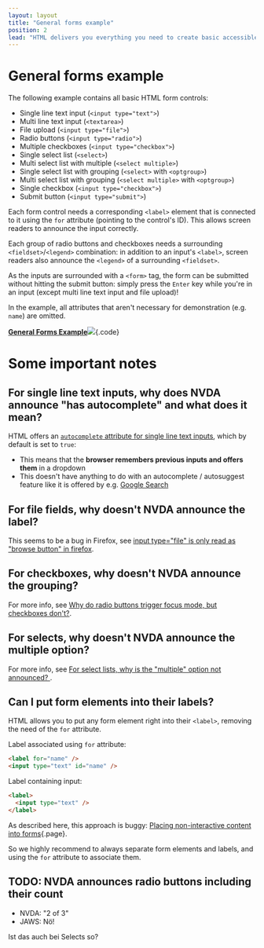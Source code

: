 ```yaml
---
layout: layout
title: "General forms example"
position: 2
lead: "HTML delivers you everything you need to create basic accessible forms."
---
```


# General forms example

The following example contains all basic HTML form controls:

- Single line text input (`<input type="text">`)
- Multi line text input (`<textarea>`)
- File upload (`<input type="file">`)
- Radio buttons (`<input type="radio">`)
- Multiple checkboxes (`<input type="checkbox">`)
- Single select list (`<select>`)
- Multi select list with multiple (`<select multiple>`)
- Single select list with grouping (`<select>` with `<optgroup>`)
- Multi select list with grouping (`<select multiple>` with `<optgroup>`)
- Single checkbox (`<input type="checkbox">`)
- Submit button (`<input type="submit">`)

Each form control needs a corresponding `<label>` element that is connected to it using the `for` attribute (pointing to the control's ID). This allows screen readers to announce the input correctly.

Each group of radio buttons and checkboxes needs a surrounding `<fieldset>`/`<legend>` combination: in addition to an input's `<label>`, screen readers also announce the `<legend>` of a surrounding `<fieldset>`.

As the inputs are surrounded with a `<form>` tag, the form can be submitted without hitting the submit button: simply press the `Enter` key while you're in an input (except multi line text input and file upload)!

In the example, all attributes that aren't necessary for demonstration (e.g. `name`) are omitted.

[**General Forms Example**![](https://s3-us-west-2.amazonaws.com/i.cdpn.io/1279260.PKoRLG.small.6a7b1012-93dd-423f-8917-f8a87c7291a0.png)](https://codepen.io/accessibility-developer-guide/pen/PKoRLG){.code}

# Some important notes

## For single line text inputs, why does NVDA announce "has autocomplete" and what does it mean?

HTML offers an [`autocomplete` attribute for single line text inputs](https://www.w3schools.com/tags/att_input_autocomplete.asp), which by default is set to `true`:

- This means that the **browser remembers previous inputs and offers them** in a dropdown
- This doesn't have anything to do with an autocomplete / autosuggest feature like it is offered by e.g. [Google Search](https://www.google.com)

## For file fields, why doesn't NVDA announce the label?

This seems to be a bug in Firefox, see [input type="file" is only read as "browse button" in firefox](https://github.com/nvaccess/nvda/issues/5326).

## For checkboxes, why doesn't NVDA announce the grouping?

For more info, see [Why do radio buttons trigger focus mode, but checkboxes don't?](https://github.com/nvaccess/nvda/issues/7578).

## For selects, why doesn't NVDA announce the multiple option?

For more info, see [For select lists, why is the "multiple" option not announced? ](https://github.com/nvaccess/nvda/issues/7579).

## Can I put form elements into their labels?

HTML allows you to put any form element right into their `<label>`, removing the need of the `for` attribute.

Label associated using `for` attribute:

```html
<label for="name" />
<input type="text" id="name" />
```

Label containing input:

```html
<label>
  <input type="text" />
</label>
```

As described here, this approach is buggy: [Placing non-interactive content into forms](/examples/forms/non-interactive-content-in-forms){.page}.

So we highly recommend to always separate form elements and labels, and using the `for` attribute to associate them.

## TODO: NVDA announces radio buttons including their count

- NVDA: "2 of 3"
- JAWS: Nö!

Ist das auch bei Selects so?